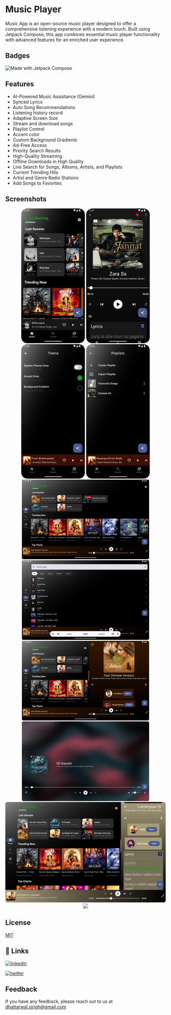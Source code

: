 
# Music Player

Music App is an open-source music player designed to offer a comprehensive listening experience with a modern touch. Built using Jetpack Compose, this app combines essential music player functionality with advanced features for an enriched user experience.

## Badges

![Made with Jetpack Compose](https://img.shields.io/badge/Made%20with-Jetpack%20Compose-blue)


## Features

- AI-Powered Music Assistance (Gemini)
- Synced Lyrics 
- Auto Song Recommendations
- Listening history record
- Adaptive Screen Size
- Stream and download songs
- Playlist Control
- Accent color
- Custom Background Gradients 
- Ad-Free Access
- Priority Search Results
- High-Quality Streaming 
- Offline Downloads in High Quality 
- Live Search for Songs, Albums, Artists, and Playlists
- Current Trending Hits
- Artist and Genre Radio Stations
- Add Songs to Favorites

## Screenshots

<p align="center">
  <img src="https://raw.githubusercontent.com/AjayDhattarwal/MusicPlayer/refs/heads/master/assets/screenshots/Screenshot_1.png" width="200" />
  <img src="https://raw.githubusercontent.com/AjayDhattarwal/MusicPlayer/refs/heads/master/assets/screenshots/Screenshot_2.png" width="200" />
  <img src="https://raw.githubusercontent.com/AjayDhattarwal/MusicPlayer/refs/heads/master/assets/screenshots/Screenshot_3.png" width="200" />
  <img src="https://raw.githubusercontent.com/AjayDhattarwal/MusicPlayer/refs/heads/master/assets/screenshots/Screenshot_4.png" width="200" />
  <img src="https://raw.githubusercontent.com/AjayDhattarwal/MusicPlayer/refs/heads/master/assets/screenshots/Screenshot_5.png" width="400" />
  <img src="https://raw.githubusercontent.com/AjayDhattarwal/MusicPlayer/refs/heads/master/assets/screenshots/Screenshot_6.png" width="400" />
  <img src="https://raw.githubusercontent.com/AjayDhattarwal/MusicPlayer/refs/heads/master/assets/screenshots/Screenshot_7.png" width="400" />
  <img src="https://raw.githubusercontent.com/AjayDhattarwal/MusicPlayer/refs/heads/master/assets/screenshots/Screenshot_8.png" width="400" />
  <img src="https://raw.githubusercontent.com/AjayDhattarwal/MusicPlayer/refs/heads/master/assets/screenshots/Screenshot_9.png" width="600" />
  <img src="https://raw.githubusercontent.com/AjayDhattarwal/MusicPlayer/refs/heads/master/assets/gif/gif_1.gif" width="200" />
</p>


## License

[MIT](https://github.com/ajay577/MusicPlayer/blob/master/LICENSE)


## 🔗 Links

[![linkedin](https://img.shields.io/badge/linkedin-0A66C2?style=for-the-badge&logo=linkedin&logoColor=white)](https://www.linkedin.com/)

[![twitter](https://img.shields.io/badge/twitter-1DA1F2?style=for-the-badge&logo=twitter&logoColor=white)](https://twitter.com/)


## Feedback

If you have any feedback, please reach out to us at dhattarwal.singh@gmail.com

